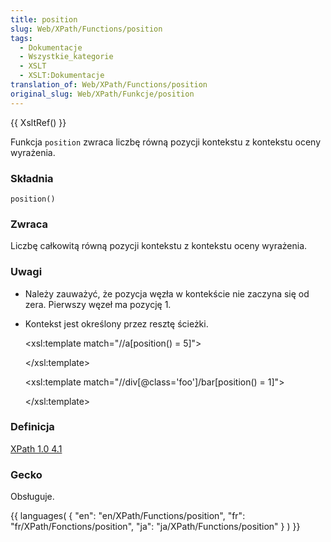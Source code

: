 ```yaml
---
title: position
slug: Web/XPath/Functions/position
tags:
  - Dokumentacje
  - Wszystkie_kategorie
  - XSLT
  - XSLT:Dokumentacje
translation_of: Web/XPath/Functions/position
original_slug: Web/XPath/Funkcje/position
---
```

{{ XsltRef() }}

Funkcja `position` zwraca liczbę równą pozycji kontekstu z kontekstu oceny wyrażenia.

### Składnia

    position()

### Zwraca

Liczbę całkowitą równą pozycji kontekstu z kontekstu oceny wyrażenia.

### Uwagi

- Należy zauważyć, że pozycja węzła w kontekście nie zaczyna się od zera. Pierwszy węzeł ma pozycję 1.
- Kontekst jest określony przez resztę ścieżki.

    <xsl:template match="//a[position() = 5]">
     <!-- ten szablon odpowiada piątemu elementowi 'a' gdziekolwiek
          w dokumencie. -->
    </xsl:template>

    <xsl:template match="//div[@class='foo']/bar[position() = 1]">
     <!-- ten szablon odpowiada pierwszemu elementowi 'bar' będącemu
          potomkiem elementu 'div' z atrybutem class równym 'foo' -->
    </xsl:template>

### Definicja

[XPath 1.0 4.1](http://www.w3.org/TR/xpath#function-position)

### Gecko

Obsługuje.

{{ languages( { "en": "en/XPath/Functions/position", "fr": "fr/XPath/Fonctions/position", "ja": "ja/XPath/Functions/position" } ) }}

